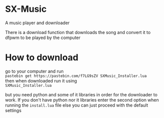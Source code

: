 # SX-Music

A music player and downloader

There is a download function that downloads the song and convert it to dfpwm to be played by the computer

# How to download
go to your computer and run<br>
`pastebin get https://pastebin.com/f7LG9sZV SXMusic_Installer.lua`<br>
then when downloaded run it using<br>
`SXMusic_Installer.lua`

but you need python and some of it libraries in order for the downloader to work.
If you don't have python nor it libraries enter the second option when running the ```install.lua``` file
else you can just proceed with the default settings